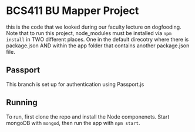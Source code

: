 # BCS411 BU Mapper Project
this is the code that we looked during our faculty lecture on dogfooding. Note that to run this project, node_modules must be installed via `npm install` in TWO different places. One in the default direcotry where there is package.json AND within the app folder that contains another package.json file.

## Passport
This branch is set up for authentication using Passport.js

## Running
To run, first clone the repo and install the Node componenets. Start mongoDB with `mongod`, then run the app with `npm start`.

